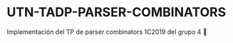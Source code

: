 # UTN-TADP-PARSER-COMBINATORS

Implementación del TP de parser combinators 1C2019 del grupo 4 :rocket:

